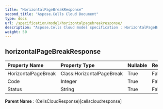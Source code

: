 ```yaml
---
title: "HorizontalPageBreakResponse"
second_title: "Aspose.Cells Cloud Document"
type: docs
url: /specification/model/horizontalpagebreakresponse/
description: "Aspose.Cells Cloud model specification : HorizontalPageBreakResponse. Effortlessly handle Excel and other spreadsheet documents with features like opening, generating, editing, splitting, merging, comparing, and converting."
weight: 50
---
```


## **horizontalPageBreakResponse**

 

| Property Name | Property Type | Nullable |  ReadOnly | DefaultValue | Description | 
| :- | :- | :- |:- |  :- | :- |
| HorizontalPageBreak | Class:HorizontalPageBreak | True |  False |  |  |  
| Code | Integer | True |  False |  |  |  
| Status | String | True |  False |  |  |  

**Parent Name** : (CellsCloudResponse)[cellscloudresponse]

